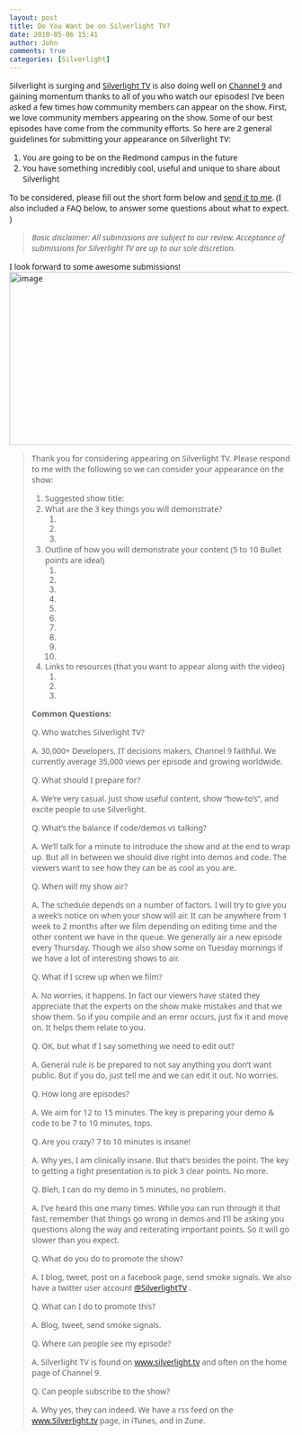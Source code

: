 ```yaml
---
layout: post
title: Do You Want be on Silverlight TV?
date: 2010-05-06 15:41
author: John
comments: true
categories: [Silverlight]
---
```

<p><font face="Segoe UI">Silverlight is surging and <a href="http://silverlight.tv">Silverlight TV</a> is also doing well on <a href="http://channel9.msdn.com/">Channel 9</a> and gaining momentum thanks to all of you who watch our episodes! I’ve been asked a few times how community members can appear on the show. First, we love community members appearing on the show. Some of our best episodes have come from the community efforts. So here are 2 general guidelines for submitting your appearance on Silverlight TV:</font></p>  <ol>   <li><font face="Segoe UI">You are going to be on the Redmond campus in the future </font></li>    <li><font face="Segoe UI">You have something incredibly cool, useful and unique to share about Silverlight</font> </li> </ol>  <p><font face="Segoe UI">To be considered, please fill out the short form below and <a href="/contact">send it to me</a>. (I also included a FAQ below, to answer some questions about what to expect. ) </font></p>  <blockquote>   <p><em><font face="Segoe UI">Basic disclaimer: </font><font face="Segoe UI">All submissions are subject to our review. Acceptance of submissions for Silverlight TV are up to our sole discretion. </font></em></p> </blockquote>  <p><font face="Segoe UI">I look forward to some awesome submissions!<font face="Segoe UI"><a href="http://silverlight.tv/"><img style="border-right-width: 0px; display: inline; border-top-width: 0px; border-bottom-width: 0px; border-left-width: 0px" title="image" border="0" alt="image" src="/wp-content/uploads/files/media/image/WindowsLiveWriter/DoYouWantbeonSilverlightTV_A87C/image_3.png" width="552" height="308" /></a></font></font></p>  <blockquote>   <p><font face="Segoe UI">Thank you for considering appearing on Silverlight TV. Please respond to me with the following so we can consider your appearance on the show:</font></p>    <ol>     <li><font face="Segoe UI">Suggested show title:&#160; </font></li>      <li><font face="Segoe UI">What are the 3 key things you will demonstrate?</font>         <ol>         <li><font face="Segoe UI"></font></li>          <li><font face="Segoe UI"></font></li>          <li><font face="Segoe UI">&#160;<b></b></font> </li>       </ol>     </li>      <li><font face="Segoe UI">Outline of how you will demonstrate your content (</font><font face="Segoe UI">5 to 10 Bullet points are ideal)</font>         <ol>         <li><font face="Segoe UI"></font></li>          <li><font face="Segoe UI"></font></li>          <li><font face="Segoe UI"></font></li>          <li><font face="Segoe UI"></font></li>          <li><font face="Segoe UI"></font></li>          <li><font face="Segoe UI"></font></li>          <li><font face="Segoe UI"></font></li>          <li><font face="Segoe UI"></font></li>          <li><font face="Segoe UI"></font></li>          <li><font face="Segoe UI"></font></li>       </ol>     </li>      <li><font face="Segoe UI">Links to resources (that you want to appear along with the video)</font>         <ol>         <li><font face="Segoe UI"></font></li>          <li><font face="Segoe UI"></font></li>          <li><font face="Segoe UI"></font></li>       </ol>     </li>   </ol>    <p><b><font face="Segoe UI">Common Questions:</font></b></p>    <p><font face="Segoe UI">Q. Who watches Silverlight TV?</font></p>    <p><font face="Segoe UI">A. 30,000+ Developers, IT decisions makers, Channel 9 faithful. We currently average 35,000 views per episode and growing worldwide.</font></p>    <p><font face="Segoe UI">Q. What should I prepare for?</font></p>    <p><font face="Segoe UI">A. We’re very casual. Just show useful content, show “how-to’s”, and excite people to use Silverlight. </font></p>    <p><font face="Segoe UI">Q. What’s the balance if code/demos vs talking?</font></p>    <p><font face="Segoe UI">A. We’ll talk for a minute to introduce the show and at the end to wrap up. But all in between we should dive right into demos and code. The viewers want to see how they can be as cool as you are.</font></p>    <p><font face="Segoe UI">Q. When will my show air?</font></p>    <p><font face="Segoe UI">A. The schedule depends on a number of factors. I will try to give you a week’s notice on when your show will air. It can be anywhere from 1 week to 2 months after we film depending on editing time and the other content we have in the queue. We generally air a new episode every Thursday. Though we also show some on Tuesday mornings if we have a lot of interesting shows to air.</font></p>    <p><font face="Segoe UI">Q. What if I screw up when we film?</font></p>    <p><font face="Segoe UI">A. No worries, it happens. In fact our viewers have stated they appreciate that the experts on the show make mistakes and that we show them. So if you compile and an error occurs, just fix it and move on. It helps them relate to you.</font></p>    <p><font face="Segoe UI">Q. OK, but what if I say something we need to edit out?</font></p>    <p><font face="Segoe UI">A. General rule is be prepared to not say anything you don’t want public. But if you do, just tell me and we can edit it out. No worries.</font></p>    <p><font face="Segoe UI">Q. How long are episodes?</font></p>    <p><font face="Segoe UI">A. We aim for 12 to 15 minutes. The key is preparing your demo &amp; code to be 7 to 10 minutes, tops.</font></p>    <p><font face="Segoe UI">Q. Are you crazy? 7 to 10 minutes is insane!</font></p>    <p><font face="Segoe UI">A. Why yes, I am clinically insane. But that’s besides the point. The key to getting a tight presentation is to pick 3 clear points. No more.</font></p>    <p><font face="Segoe UI">Q. Bleh, I can do my demo in 5 minutes, no problem.</font></p>    <p><font face="Segoe UI">A. I’ve heard this one many times. While you can run through it that fast, remember that things go wrong in demos and I’ll be asking you questions along the way and reiterating important points. So it will go slower than you expect.</font></p>    <p><font face="Segoe UI">Q. What do you do to promote the show? </font></p>    <p><font face="Segoe UI">A. I blog, tweet, post on a facebook page, send smoke signals. We also have a twitter user account <a href="http://twitter.com/SilverlightTV">@SilverlightTV</a> .</font></p>    <p><font face="Segoe UI">Q. What can I do to promote this? </font></p>    <p><font face="Segoe UI">A. Blog, tweet, send smoke signals. </font></p>    <p><font face="Segoe UI">Q. Where can people see my episode?</font></p>    <p><font face="Segoe UI">A. Silverlight TV is found on </font><a href="http://www.silverlight.tv"><font face="Segoe UI">www.silverlight.tv</font></a><font face="Segoe UI"> and often on the home page of Channel 9.</font></p>    <p><font face="Segoe UI">Q. Can people subscribe to the show? </font></p>    <p><font face="Segoe UI">A. Why yes, they can indeed. We have a rss feed on the </font><a href="http://www.Silverlight.tv"><font face="Segoe UI">www.Silverlight.tv</font></a><font face="Segoe UI"> page, in iTunes, and in Zune.</font></p>    <p><a name="_MailAutoSig"><font face="Segoe UI"></font></a></p> </blockquote>  <p><font face="Segoe UI">&#160;</font></p>

